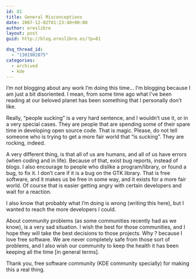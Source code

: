 ```yaml
---
id: 81
title: General Misconceptions
date: 2007-12-02T01:23:48+00:00
author: ereslibre
layout: post
guid: http://blog.ereslibre.es/?p=81

dsq_thread_id:
  - "1301902875"
categories:
  - archived
  - kde
---
```

I&#8217;m not blogging about any work I&#8217;m doing this time&#8230; I&#8217;m blogging because I am just a bit disoriented. I mean, from some time ago what I&#8217;ve been reading at our beloved planet has been something that I personally don&#8217;t like.

Really, &#8220;people sucking&#8221; is a very hard sentence, and I wouldn&#8217;t use it, or in a very special cases. They are people that are spending some of their spare time in developing open source code. That is magic. Please, do not tell someone who is trying to get a more fair world that &#8220;is sucking&#8221;. They are rocking, indeed.

A very different thing, is that all of us are humans, and all of us have errors (when coding and in life). Because of that, exist bug reports, instead of blogs. I also encourage to people who dislike a program/library, or found a bug, to fix it. I don&#8217;t care if it is a bug on the GTK library. That is free software, and it makes us be free in some way, and it exists for a more fair world. Of course that is easier getting angry with certain developers and wait for a reaction.

I also know that probably what I&#8217;m doing is wrong (writing this here), but I wanted to reach the more developers I could.

About community problems (as some communities recently had as we know), is a very sad situation. I wish the best for those communities, and I hope they will take the best decisions to those projects. Why ? because I love free software. We are never completely safe from those sort of problems, and I also wish our community to keep the health it has been keeping all the time [in general terms].

Thank you, free software community (KDE community specially) for making this a real thing.
